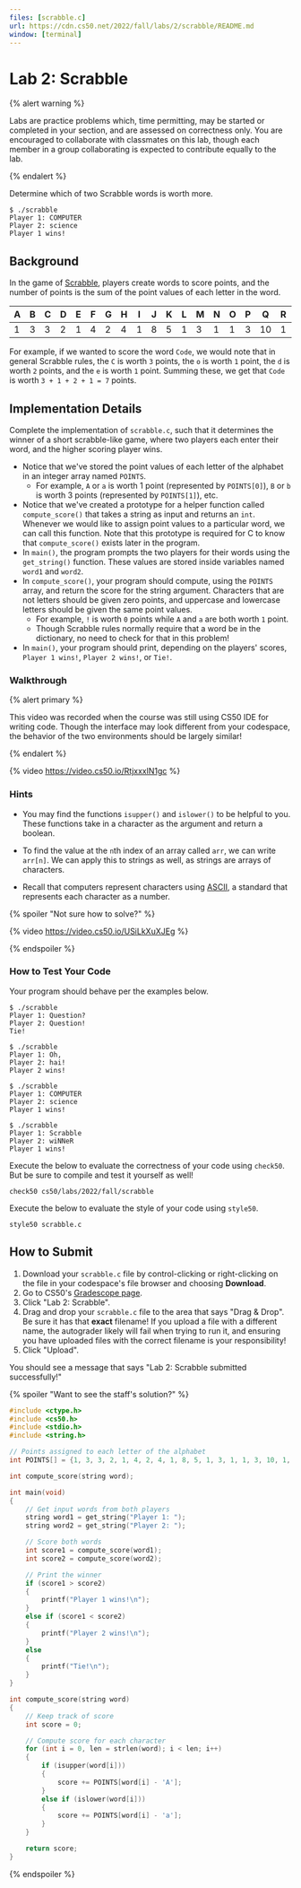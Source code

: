 ```yaml
---
files: [scrabble.c]
url: https://cdn.cs50.net/2022/fall/labs/2/scrabble/README.md
window: [terminal]
---
```


# Lab 2: Scrabble

{% alert warning %}

Labs are practice problems which, time permitting, may be started or completed in your section, and are assessed on correctness only. You are encouraged to collaborate with classmates on this lab, though each member in a group collaborating is expected to contribute equally to the lab.

{% endalert %}

Determine which of two Scrabble words is worth more.

```
$ ./scrabble
Player 1: COMPUTER
Player 2: science
Player 1 wins!
```

## Background

In the game of [Scrabble](https://scrabble.hasbro.com/en-us/rules), players create words to score points, and the number of points is the sum of the point values of each letter in the word.

|A|B|C|D|E|F|G|H|I|J|K|L|M|N|O|P|Q|R|S|T|U|V|W|X|Y|Z|
|-|-|-|-|-|-|-|-|-|-|-|-|-|-|-|-|-|-|-|-|-|-|-|-|-|-|
|1|3|3|2|1|4|2|4|1|8|5|1|3|1|1|3|10|1|1|1|1|4|4|8|4|10|

For example, if we wanted to score the word `Code`, we would note that in general Scrabble rules, the `C` is worth `3` points, the `o` is worth `1` point, the `d` is worth `2` points, and the `e` is worth `1` point. Summing these, we get that `Code` is worth `3 + 1 + 2 + 1 = 7` points.

## Implementation Details

Complete the implementation of `scrabble.c`, such that it determines the winner of a short scrabble-like game, where two players each enter their word, and the higher scoring player wins.

* Notice that we've stored the point values of each letter of the alphabet in an integer array named `POINTS`.
  * For example, `A` or `a` is worth 1 point (represented by `POINTS[0]`), `B` or `b` is worth 3 points (represented by `POINTS[1]`), etc.
* Notice that we've created a prototype for a helper function called `compute_score()` that takes a string as input and returns an `int`. Whenever we would like to assign point values to a particular word, we can call this function. Note that this prototype is required for C to know that `compute_score()` exists later in the program.
* In `main()`, the program prompts the two players for their words using the `get_string()` function. These values are stored inside variables named `word1` and `word2`.
* In `compute_score()`, your program should compute, using the `POINTS` array, and return the score for the string argument. Characters that are not letters should be given zero points, and uppercase and lowercase letters should be given the same point values.
  * For example, `!` is worth `0` points while `A` and `a` are both worth `1` point.
  * Though Scrabble rules normally require that a word be in the dictionary, no need to check for that in this problem!
* In `main()`, your program should print, depending on the players' scores, `Player 1 wins!`, `Player 2 wins!`, or `Tie!`.

### Walkthrough

{% alert primary %}

This video was recorded when the course was still using CS50 IDE for writing code. Though the interface may look different from your codespace, the behavior of the two environments should be largely similar!

{% endalert %}

{% video https://video.cs50.io/RtjxxxlN1gc %}

### Hints

* You may find the functions `isupper()` and `islower()` to be helpful to you. These functions take in a character as the argument and return a boolean.

* To find the value at the `n`th index of an array called `arr`, we can write `arr[n]`. We can apply this to strings as well, as strings are arrays of characters.

* Recall that computers represent characters using [ASCII](http://asciitable.com/), a standard that represents each character as a number.

{% spoiler "Not sure how to solve?" %}

{% video https://video.cs50.io/USiLkXuXJEg %}

{% endspoiler %}

### How to Test Your Code

Your program should behave per the examples below.

```
$ ./scrabble
Player 1: Question?
Player 2: Question!
Tie!
```

```
$ ./scrabble
Player 1: Oh,
Player 2: hai!
Player 2 wins!
```

```
$ ./scrabble
Player 1: COMPUTER
Player 2: science
Player 1 wins!
```

```
$ ./scrabble
Player 1: Scrabble
Player 2: wiNNeR
Player 1 wins!
```

Execute the below to evaluate the correctness of your code using `check50`. But be sure to compile and test it yourself as well!

```
check50 cs50/labs/2022/fall/scrabble
```

Execute the below to evaluate the style of your code using `style50`.

```
style50 scrabble.c
```

## How to Submit

1. Download your `scrabble.c` file by control-clicking or right-clicking on the file in your codespace's file browser and choosing **Download**.
1. Go to CS50's [Gradescope page](https://www.gradescope.com/courses/411020).
1. Click "Lab 2: Scrabble".
1. Drag and drop your `scrabble.c` file to the area that says "Drag & Drop". Be sure it has that **exact** filename! If you upload a file with a different name, the autograder likely will fail when trying to run it, and ensuring you have uploaded files with the correct filename is your responsibility!
1. Click "Upload".

You should see a message that says "Lab 2: Scrabble submitted successfully!"

{% spoiler "Want to see the staff's solution?" %}
```c
#include <ctype.h>
#include <cs50.h>
#include <stdio.h>
#include <string.h>

// Points assigned to each letter of the alphabet
int POINTS[] = {1, 3, 3, 2, 1, 4, 2, 4, 1, 8, 5, 1, 3, 1, 1, 3, 10, 1, 1, 1, 1, 4, 4, 8, 4, 10};

int compute_score(string word);

int main(void)
{
    // Get input words from both players
    string word1 = get_string("Player 1: ");
    string word2 = get_string("Player 2: ");

    // Score both words
    int score1 = compute_score(word1);
    int score2 = compute_score(word2);

    // Print the winner
    if (score1 > score2)
    {
        printf("Player 1 wins!\n");
    }
    else if (score1 < score2)
    {
        printf("Player 2 wins!\n");
    }
    else
    {
        printf("Tie!\n");
    }
}

int compute_score(string word)
{
    // Keep track of score
    int score = 0;

    // Compute score for each character
    for (int i = 0, len = strlen(word); i < len; i++)
    {
        if (isupper(word[i]))
        {
            score += POINTS[word[i] - 'A'];
        }
        else if (islower(word[i]))
        {
            score += POINTS[word[i] - 'a'];
        }
    }

    return score;
}
```
{% endspoiler %}
